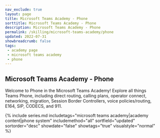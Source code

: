 ```yaml
---
nav_exclude: true
layout: page
title: Microsoft Teams Academy - Phone
sorttitle: Microsoft Teams Academy - Phone
description: Microsoft Teams Academy - Phone
permalink: /skilling/microsoft-teams-academy/phone
updated: 2022-07-31
showbreadcrumb: false
tags: 
 - academy page
 - microsoft teams academy
 - phone
---
```


## Microsoft Teams Academy - Phone

Welcome to Phone in the Microsoft Teams Academy! Explore all things Teams Phone, including direct routing, calling plans, operator connect, networking, migration, Session Border Controllers, voice policies/routing, E164, SIP, CODECS, and 911.

{% include series.md 
    includetags="microsoft teams academy|academy content|phone system" 
    includemethod="all" 
    sortfield="updated" sortorder="desc" showdate="false" showtags="true"
    visualstyle="normal"
%}